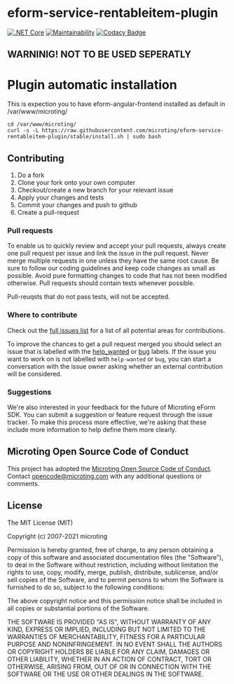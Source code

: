 # eform-service-rentableitem-plugin
[![.NET Core](https://github.com/microting/eform-service-rentableitem-plugin/actions/workflows/dotnet-core-master.yml/badge.svg)](https://github.com/microting/eform-service-rentableitem-plugin/actions/workflows/dotnet-core-master.yml)
[![Maintainability](https://api.codeclimate.com/v1/badges/e178922289aaa781c463/maintainability)](https://codeclimate.com/github/microting/eform-service-rentableitem-plugin/maintainability)
[![Codacy Badge](https://app.codacy.com/project/badge/Grade/98b75c9443144b25be279c946d875c33)](https://www.codacy.com/gh/microting/eform-service-rentableitem-plugin/dashboard?utm_source=github.com&amp;utm_medium=referral&amp;utm_content=microting/eform-service-rentableitem-plugin&amp;utm_campaign=Badge_Grade)
## WARNINIG! NOT TO BE USED SEPERATLY

# Plugin automatic installation

This is expection you to have eform-angular-frontend installed as default in /var/www/microting/

```
cd /var/www/microting/
curl -s -L https://raw.githubusercontent.com/microting/eform-service-rentableitem-plugin/stable/install.sh | sudo bash
```

## Contributing

1. Do a fork
2. Clone your fork onto your own computer
3. Checkout/create a new branch for your relevant issue
4. Apply your changes and tests
5. Commit your changes and push to github
6. Create a pull-request

### Pull requests

To enable us to quickly review and accept your pull requests, always create one pull request per issue and link the issue in the pull request. Never merge multiple requests in one unless they have the same root cause. Be sure to follow our coding guidelines and keep code changes as small as possible. Avoid pure formatting changes to code that has not been modified otherwise. Pull requests should contain tests whenever possible.

Pull-reuqsts that do not pass tests, will not be accepted.

### Where to contribute

Check out the [full issues list](https://github.com/microting/eform-service-rentableitem-plugin/issues) for a list of all potential areas for contributions.

To improve the chances to get a pull request merged you should select an issue that is labelled with the [help_wanted](https://github.com/microting/eform-service-rentableitem-plugin/issues?q=is%3Aissue+is%3Aopen+label%3Ahelp_wanted) or [bug](https://github.com/microting/eform-service-rentableitem-plugin/issues?q=is%3Aissue+is%3Aopen+label%3Abug) labels. If the issue you want to work on is not labelled with `help-wanted` or `bug`, you can start a conversation with the issue owner asking whether an external contribution will be considered.

### Suggestions

We're also interested in your feedback for the future of Microting eForm SDK. You can submit a suggestion or feature request through the issue tracker. To make this process more effective, we're asking that these include more information to help define them more clearly.

## Microting Open Source Code of Conduct

This project has adopted the [Microting Open Source Code of Conduct](https://www.microting.com/microting-open-source-code-of-conduct). Contact opencode@microting.com with any additional questions or comments.

## License

The MIT License (MIT)

Copyright (c) 2007-2021 microting

Permission is hereby granted, free of charge, to any person obtaining a copy
of this software and associated documentation files (the "Software"), to deal
in the Software without restriction, including without limitation the rights
to use, copy, modify, merge, publish, distribute, sublicense, and/or sell
copies of the Software, and to permit persons to whom the Software is
furnished to do so, subject to the following conditions:

The above copyright notice and this permission notice shall be included in all
copies or substantial portions of the Software.

THE SOFTWARE IS PROVIDED "AS IS", WITHOUT WARRANTY OF ANY KIND, EXPRESS OR
IMPLIED, INCLUDING BUT NOT LIMITED TO THE WARRANTIES OF MERCHANTABILITY,
FITNESS FOR A PARTICULAR PURPOSE AND NONINFRINGEMENT. IN NO EVENT SHALL THE
AUTHORS OR COPYRIGHT HOLDERS BE LIABLE FOR ANY CLAIM, DAMAGES OR OTHER
LIABILITY, WHETHER IN AN ACTION OF CONTRACT, TORT OR OTHERWISE, ARISING FROM,
OUT OF OR IN CONNECTION WITH THE SOFTWARE OR THE USE OR OTHER DEALINGS IN THE
SOFTWARE.
